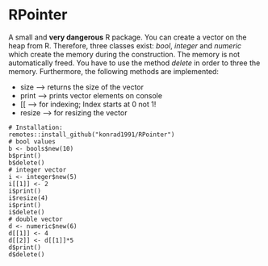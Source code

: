 # RPointer

A small and **very dangerous** R package. You can create a vector on the heap from R. Therefore, three classes exist: *bool*, *integer* and *numeric* which create the memory during the construction. The memory is not automatically freed. You have to use the method *delete* in order to three the memory. Furthermore, the following methods are implemented:

* size --> returns the size of the vector
* print --> prints vector elements on console
* [[ --> for indexing; Index starts at 0 not 1!
* resize --> for resizing the vector

```
# Installation:
remotes::install_github("konrad1991/RPointer")
# bool values
b <- bools$new(10)
b$print()
b$delete()
# integer vector
i <- integer$new(5)
i[[1]] <- 2
i$print()
i$resize(4)
i$print()
i$delete()
# double vector
d <- numeric$new(6)
d[[1]] <- 4
d[[2]] <- d[[1]]*5
d$print()
d$delete()
```